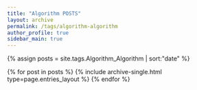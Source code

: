 ```yaml
---
title: "Algorithm POSTS"
layout: archive
permalink: /tags/algorithm-algorithm
author_profile: true
sidebar_main: true
---
```


{% assign posts = site.tags.Algorithm_Algorithm | sort:"date" %}

{% for post in posts %}
  {% include archive-single.html type=page.entries_layout %}
{% endfor %}

